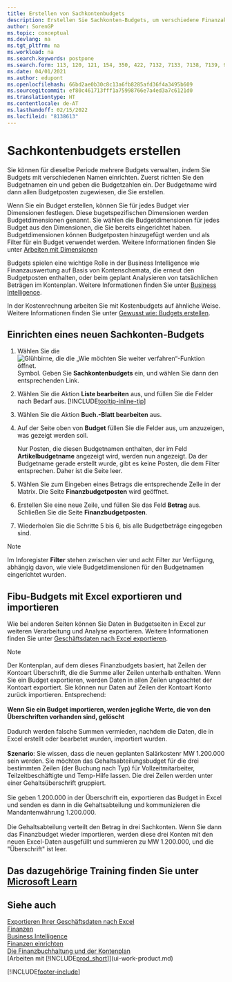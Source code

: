 ```yaml
---
title: Erstellen von Sachkontenbudgets
description: Erstellen Sie Sachkonten-Budgets, um verschiedene Finanzaktivitäten zu prognostizieren und Dimensionen zu den einzelnen Intelligence-Zwecken zuzuordnen.
author: SorenGP
ms.topic: conceptual
ms.devlang: na
ms.tgt_pltfrm: na
ms.workload: na
ms.search.keywords: postpone
ms.search.form: 113, 120, 121, 154, 350, 422, 7132, 7133, 7138, 7139, 9203, 9219, 9239, 9373, 9374
ms.date: 04/01/2021
ms.author: edupont
ms.openlocfilehash: 66bd2ae0b30c8c13a6fb8285afd36f4a3495b609
ms.sourcegitcommit: ef80c461713fff1a75998766e7a4ed3a7c6121d0
ms.translationtype: HT
ms.contentlocale: de-AT
ms.lasthandoff: 02/15/2022
ms.locfileid: "8138613"
---
```

# <a name="create-gl-budgets"></a>Sachkontenbudgets erstellen

Sie können für dieselbe Periode mehrere Budgets verwalten, indem Sie Budgets mit verschiedenen Namen einrichten. Zuerst richten Sie den Budgetnamen ein und geben die Budgetzahlen ein. Der Budgetname wird dann allen Budgetposten zugewiesen, die Sie erstellen.  

Wenn Sie ein Budget erstellen, können Sie für jedes Budget vier Dimensionen festlegen. Diese bugetspezifischen Dimensionen werden Budgetdimensionen genannt. Sie wählen die Budgetdimensionen für jedes Budget aus den Dimensionen, die Sie bereits eingerichtet haben. Budgetdimensionen können Budgetposten hinzugefügt werden und als Filter für ein Budget verwendet werden. Weitere Informationen finden Sie unter [Arbeiten mit Dimensionen](finance-dimensions.md)

Budgets spielen eine wichtige Rolle in der Business Intelligence wie Finanzauswertung auf Basis von Kontenschemata, die erneut den Budgetposten enthalten, oder beim geplant Analysieren von tatsächlichen Beträgen im Kontenplan. Weitere Informationen finden Sie unter [Business Intelligence](bi.md).

In der Kostenrechnung arbeiten Sie mit Kostenbudgets auf ähnliche Weise. Weitere Informationen finden Sie unter [Gewusst wie: Budgets erstellen](finance-create-cost-budgets.md).  

## <a name="to-create-a-new-gl-budget"></a>Einrichten eines neuen Sachkonten-Budgets

1. Wählen Sie die ![Glühbirne, die die „Wie möchten Sie weiter verfahren“-Funktion öffnet.](media/ui-search/search_small.png "Tell Me-Funktion") Symbol. Geben Sie **Sachkontenbudgets** ein, und wählen Sie dann den entsprechenden Link.  
2. Wählen Sie die Aktion **Liste bearbeiten** aus, und füllen Sie die Felder nach Bedarf aus. [!INCLUDE[tooltip-inline-tip](includes/tooltip-inline-tip_md.md)]  
3. Wählen Sie die Aktion **Buch.-Blatt bearbeiten** aus.
4. Auf der Seite oben von **Budget** füllen Sie die Felder aus, um anzuzeigen, was gezeigt werden soll.  

    Nur Posten, die diesen Budgetnamen enthalten, der im Feld **Artikelbudgetname** angezeigt wird, werden nun angezeigt. Da der Budgetname gerade erstellt wurde, gibt es keine Posten, die dem Filter entsprechen. Daher ist die Seite leer.  
5. Wählen Sie zum Eingeben eines Betrags die entsprechende Zelle in der Matrix. Die Seite **Finanzbudgetposten** wird geöffnet.  
6. Erstellen Sie eine neue Zeile, und füllen Sie das Feld **Betrag** aus. Schließen Sie die Seite **Finanzbudgetposten**.  
7. Wiederholen Sie die Schritte 5 bis 6, bis alle Budgetbeträge eingegeben sind.  

> [!NOTE]  
> Im Inforegister  **Filter** stehen zwischen vier und acht Filter zur Verfügung, abhängig davon, wie viele  Budgetdimensionen für den Budgetnamen eingerichtet wurden.

## <a name="exporting-and-importing-gl-budgets-with-excel"></a>Fibu-Budgets mit Excel exportieren und importieren

Wie bei anderen Seiten können Sie Daten in Budgetseiten in Excel zur weiteren Verarbeitung und Analyse exportieren. Weitere Informationen finden Sie unter [Geschäftsdaten nach Excel exportieren](about-export-data.md).

> [!NOTE]
> Der Kontenplan, auf dem dieses Finanzbudgets basiert, hat Zeilen der Kontoart Überschrift, die die Summe aller Zeilen unterhalb enthalten. Wenn Sie ein Budget exportieren, werden Daten in allen Zeilen ungeachtet der Kontoart exportiert. Sie können nur Daten auf Zeilen der Kontoart Konto zurück importieren. Entsprechend: <br /><br /> **Wenn Sie ein Budget importieren, werden jegliche Werte, die von den Überschriften vorhanden sind, gelöscht** <br /><br /> Dadurch werden falsche Summen vermieden, nachdem die Daten, die in Excel erstellt oder bearbetet wurden, importiert wurden.<br /><br /> **Szenario**: Sie wissen, dass die neuen geplanten Salärkostenr MW 1.200.000 sein werden. Sie möchten das Gehaltsabteilungsbudget für die drei bestimmten Zeilen (der Buchung nach Typ) für Vollzeitmitarbeiter, Teilzeitbeschäftigte und Temp-Hilfe lassen. Die drei Zeilen werden unter einer Gehaltsüberschrift gruppiert.<br /><br />Sie geben 1.200.000 in der Überschrift ein, exportieren das Budget in Excel und senden es dann in die Gehaltsabteilung und kommunizieren die Mandantenwährung 1.200.000.<br /><br /> Die Gehaltsabteilung verteilt den Betrag in drei Sachkonten. Wenn Sie dann das Finanzbudget wieder importieren, werden diese drei Konten mit den neuen Excel-Daten ausgefüllt und summieren zu MW 1.200.000, und die "Überschrift" ist leer.

## <a name="see-related-training-at-microsoft-learn"></a>Das dazugehörige Training finden Sie unter [Microsoft Learn](/learn/modules/budgets-exchange-rates-dynamics-365-business-central/index)

## <a name="see-also"></a>Siehe auch

[Exportieren Ihrer Geschäftsdaten nach Excel](about-export-data.md)  
[Finanzen](finance.md)  
[Business Intelligence](bi.md)  
[Finanzen einrichten](finance-setup-finance.md)  
[Die Finanzbuchhaltung und der Kontenplan](finance-general-ledger.md)  
[Arbeiten mit [!INCLUDE[prod_short](includes/prod_short.md)]](ui-work-product.md)  


[!INCLUDE[footer-include](includes/footer-banner.md)]
